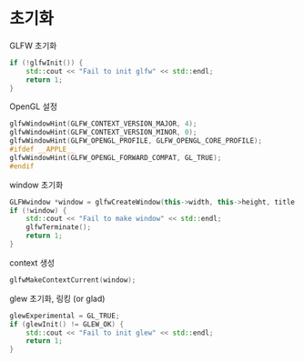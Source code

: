 # 초기화

GLFW 초기화

```cpp
if (!glfwInit()) {
	std::cout << "Fail to init glfw" << std::endl;
	return 1;
}
```

OpenGL 설정

```cpp
glfwWindowHint(GLFW_CONTEXT_VERSION_MAJOR, 4);
glfwWindowHint(GLFW_CONTEXT_VERSION_MINOR, 0);
glfwWindowHint(GLFW_OPENGL_PROFILE, GLFW_OPENGL_CORE_PROFILE);
#ifdef __APPLE__
glfwWindowHint(GLFW_OPENGL_FORWARD_COMPAT, GL_TRUE);
#endif
```

window 초기화

```cpp
GLFWwindow *window = glfwCreateWindow(this->width, this->height, title.c_str(), NULL, NULL);
if (!window) {
	std::cout << "Fail to make window" << std::endl;
	glfwTerminate();
	return 1;
}
```

context 생성

```cpp
glfwMakeContextCurrent(window);
```

glew 초기화, 링킹 (or glad)

```cpp
glewExperimental = GL_TRUE;
if (glewInit() != GLEW_OK) {
	std::cout << "Fail to init glew" << std::endl;
	return 1;
}
```
